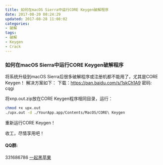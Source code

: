 ```yaml
---
title: 如何在macOS Sierra中运行CORE Keygen破解程序
date: 2017-08-20 08:24:29
updated: 2017-08-28 11:08:02
categories:
- 破解
tags:
- 破解
- Keygen
- Crack
---
```

### 如何在macOS Sierra中运行CORE Keygen破解程序

将系统升级到macOS Sierra后很多破解程序或注册机都不能用了，尤其是CORE Keygen！ 解决方案如下：
下载：https://pan.baidu.com/s/1skCh1A9 密码: cqgi

将xnp.out.zip放在CORE Keygen程序相同目录，运行：

```bash
chmod +x upx.out
./upx.out -d ./YourApp.app/Contents/MacOS/CORE\ Keygen
```
重新运行CORE Keygen！

收工，尽情享用吧！

#### QQ群:
331686786 [一起黑苹果](http://shang.qq.com/wpa/qunwpa?idkey=db511a29e856f37cbb871108ffa77a6e79dde47e491b8f2c8d8fe4d3c310de91)



